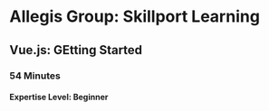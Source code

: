 # Allegis Group: Skillport Learning
## Vue.js: GEtting Started
### 54 Minutes
#### Expertise Level: Beginner